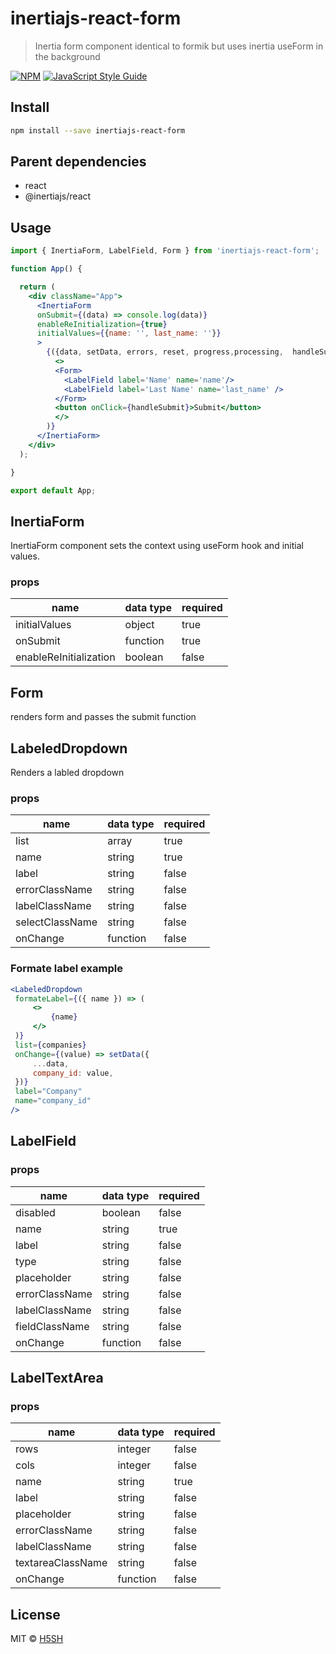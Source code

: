 # inertiajs-react-form

> Inertia form component identical to formik but uses inertia useForm in the background

[![NPM](https://img.shields.io/npm/v/inertiajs-react-form.svg)](https://www.npmjs.com/package/inertiajs-react-form) [![JavaScript Style Guide](https://img.shields.io/badge/code_style-standard-brightgreen.svg)](https://standardjs.com)

## Install

```bash
npm install --save inertiajs-react-form
```

## Parent dependencies

- react
- @inertiajs/react

## Usage

```jsx
import { InertiaForm, LabelField, Form } from 'inertiajs-react-form';

function App() {

  return (
    <div className="App">
      <InertiaForm
      onSubmit={(data) => console.log(data)}
      enableReInitialization={true}
      initialValues={{name: '', last_name: ''}}
      >
        {({data, setData, errors, reset, progress,processing,  handleSubmit})=> (
          <>
          <Form>
            <LabelField label='Name' name='name'/>
            <LabelField label='Last Name' name='last_name' />
          </Form>
          <button onClick={handleSubmit}>Submit</button>
          </>
        )}
      </InertiaForm>
    </div>
  );

}

export default App;
```

## InertiaForm

InertiaForm component sets the context using useForm hook and initial values.

### props

|         name         | data type | required |
|----------------------|-----------|----------|
|initialValues         |  object   |   true   |
|  onSubmit            | function  |   true   |
|enableReInitialization| boolean   |   false  |

## Form

renders form and passes the submit function

## LabeledDropdown

Renders a labled dropdown

### props

|         name       | data type | required |
|--------------------|-----------|----------|
|        list        |   array   |  true    |
|        name        |   string  |  true    |
|        label       |   string  |  false   |
|   errorClassName   |   string  |  false   |
|   labelClassName   |   string  |  false   |
|   selectClassName  |   string  |  false   |
|   onChange         | function  |  false   |

### Formate label example

```jsx
<LabeledDropdown
 formateLabel={({ name }) => (
     <>
         {name}
     </>
 )}
 list={companies}
 onChange={(value) => setData({
     ...data,
     company_id: value,
 })}
 label="Company"
 name="company_id"
/>
```

## LabelField

### props

|         name       | data type | required |
|--------------------|-----------|----------|
|        disabled    |   boolean |  false   |
|        name        |   string  |  true    |
|        label       |   string  |  false   |
|        type        |   string  |  false   |
|     placeholder    |   string  |  false   |
|   errorClassName   |   string  |  false   |
|   labelClassName   |   string  |  false   |
|   fieldClassName   |   string  |  false   |
|   onChange         | function  |  false   |

## LabelTextArea

### props

|         name       | data type | required |
|--------------------|-----------|----------|
|        rows        |   integer |  false   |
|        cols        |   integer |  false   |
|        name        |   string  |  true    |
|        label       |   string  |  false   |
|     placeholder    |   string  |  false   |
|   errorClassName   |   string  |  false   |
|   labelClassName   |   string  |  false   |
|  textareaClassName |   string  |  false   |
|   onChange         | function  |  false   |

## License

MIT © [H5SH](https://github.com/H5SH)
